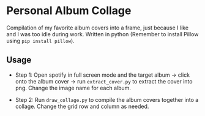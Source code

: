 # Personal Album Collage

Compilation of my favorite album covers into a frame, just because I like and I was too idle during work. Written in python (Remember to install Pillow using `pip install pillow`). 

## Usage

- Step 1: Open spotify in full screen mode and the target album -> click onto the album cover -> run `extract_cover.py` to extract the cover into png. Change the image name for each album.

- Step 2: Run `draw_collage.py` to compile the album covers together into a collage. Change the grid row and column as needed.